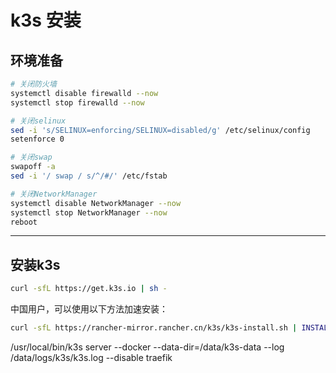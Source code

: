 # k3s 安装

## 环境准备

```bash
# 关闭防火墙
systemctl disable firewalld --now
systemctl stop firewalld --now

# 关闭selinux
sed -i 's/SELINUX=enforcing/SELINUX=disabled/g' /etc/selinux/config
setenforce 0

# 关闭swap
swapoff -a
sed -i '/ swap / s/^/#/' /etc/fstab

# 关闭NetworkManager
systemctl disable NetworkManager --now
systemctl stop NetworkManager --now
reboot
```
---
## 安装k3s

```bash
curl -sfL https://get.k3s.io | sh -
```

中国用户，可以使用以下方法加速安装：
```bash
curl -sfL https://rancher-mirror.rancher.cn/k3s/k3s-install.sh | INSTALL_K3S_MIRROR=cn sh -
```

/usr/local/bin/k3s server --docker --data-dir=/data/k3s-data --log /data/logs/k3s/k3s.log --disable traefik
